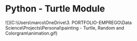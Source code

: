# Python - Turtle Module

![](C:\Users\marco\OneDrive\3. PORTFOLIO-EMPREGO\Data Science\Projects\Personal\painting - Turtle, Random and Colorgram\animation.gif)